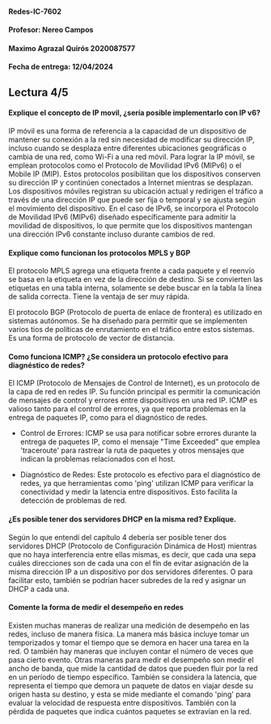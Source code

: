 ﻿

#### Redes-IC-7602
#### Profesor: Nereo Campos
#### Maximo Agrazal Quirós 2020087577
#### Fecha de entrega: 12/04/2024


## Lectura 4/5

#### Explique el concepto de IP movil, ¿sería posible implementarlo con IP v6?
IP móvil es una forma de referencia a la capacidad de un dispositivo de mantener su conexión a la red sin necesidad de modificar su dirección IP, incluso cuando se desplaza entre diferentes ubicaciones geográficas o cambia de una red, como Wi-Fi a una red móvil. Para lograr la IP móvil, se emplean protocolos como el Protocolo de Movilidad IPv6 (MIPv6) o el Mobile IP (MIP). Estos protocolos posibilitan que los dispositivos conserven su dirección IP y continúen conectados a Internet mientras se desplazan. Los dispositivos móviles registran su ubicación actual y redirigen el tráfico a través de una dirección IP que puede ser fija o temporal y se ajusta según el movimiento del dispositivo. En el caso de IPv6, se incorpora el Protocolo de Movilidad IPv6 (MIPv6) diseñado específicamente para admitir la movilidad de dispositivos, lo que permite que los dispositivos mantengan una dirección IPv6 constante incluso durante cambios de red. 
#### Explique como funcionan los protocolos MPLS y BGP
El protocolo MPLS agrega una etiqueta frente a cada paquete y el reenvío se basa en la etiqueta en vez de la dirección de destino. Si se convierten las etiquetas en una tabla interna, solamente se debe buscar en la tabla la línea de salida correcta. Tiene la ventaja de ser muy rápida.

El protocolo BGP (Protocolo de puerta de enlace de frontera) es utilizado en sistemas autónomos. Se ha diseñado para permitir que se implementen varios tios de políticas de enrutamiento en el tráfico entre estos sistemas. Es una forma de protocolo de vector de distancia.

#### Como funciona ICMP? ¿Se considera un protocolo efectivo para diagnéstico de redes?
El ICMP (Protocolo de Mensajes de Control de Internet), es un protocolo de la capa de red en redes IP. Su función principal es permitir la comunicación de mensajes de control y errores entre dispositivos en una red IP. ICMP es valioso tanto para el control de errores, ya que reporta problemas en la entrega de paquetes IP, como para el diagnóstico de redes.

-   Control de Errores: ICMP se usa para notificar sobre errores durante la entrega de paquetes IP, como el mensaje "Time Exceeded" que emplea 'traceroute' para rastrear la ruta de paquetes y otros mensajes que indican la problemas relacionados con el host.
    
-   Diagnóstico de Redes: Este protocolo es efectivo para el diagnóstico de redes, ya que herramientas como 'ping' utilizan ICMP para verificar la conectividad y medir la latencia entre dispositivos. Esto facilita la detección de problemas de red.

#### ¿Es posible tener dos servidores DHCP en la misma red? Explíque.
Según lo que entendí del capítulo 4 debería ser posible tener dos servidores DHCP (Protocolo de Configuración Dinámica de Host) mientras que no haya interferencia entre ellas mismas, es decir, que cada una sepa cuáles direcciones son de cada una con el fín de evitar asignación de la misma dirección IP a un dispositivo por dos servidores diferentes. O para facilitar esto, también se podrían hacer subredes de la red y asignar un DHCP a cada una.

#### Comente la forma de medir el desempeño en redes
Existen muchas maneras de realizar una medición de desempeño en las redes, incluso de manera física. La manera más básica incluye tomar un temporizados y tomar el tiempo que se demora en hacer una tarea en la red. O también hay maneras que incluyen contar el número de veces que pasa cierto evento. Otras maneras para medir el desempeño son medir el ancho de banda, que mide la cantidad de datos que pueden fluir por la red en un período de tiempo específico. También se considera la latencia, que representa el tiempo que demora un paquete de datos en viajar desde su origen hasta su destino, y esta se mide mediante el comando 'ping' para evaluar la velocidad de respuesta entre dispositivos. También con la pérdida de paquetes que indica cuántos paquetes se extravían en la red. 
